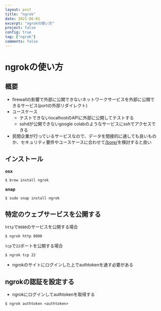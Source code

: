 ```yaml
---
layout: post
title: "ngrok"
date: 2021-06-01
excerpt: "ngrokの使い方"
project: false
config: true
tag: ["ngrok"]
comments: false
---
```


# ngrokの使い方

## 概要
 - firewallの影響で外部に公開できないネットワークサービスを外部に公開できるサービス(portの外部リダイレクト)
 - ユースケース
   - テストできないlocalhostのAPIに外部に公開してテストする
   - sshdが公開できないgoogle colabのようなサービスにsshでアクセスできる
 - 民間企業が行っているサービスなので、データを間接的に通しても良いものか、セキュリティ要件やユースケースに合わせて[/bore/](/bore/)を検討すると良い

## インストール

**osx**  
```console
$ brew install ngrok
```

**snap**  
```console
$ sudo snap install ngrok
```

## 特定のウェブサービスを公開する

`http`で`8080`のサービスを公開する場合
```console
$ ngrok http 8080
```

`tcp`で`22`ポートを公開する場合
```console
$ ngrok tcp 22
```
 - ngrokのサイトにログインした上でauthtokenを通す必要がある

## ngrokの認証を設定する
 - ngrokにログインしてauthtokenを取得する

```console
$ ngrok authtoken <authtoken>
```
